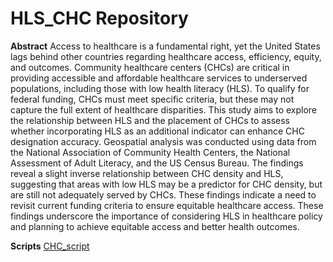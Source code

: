 # HLS_CHC Repository

**Abstract**
Access to healthcare is a fundamental right, yet the United States lags behind other countries regarding healthcare access, efficiency, equity, and outcomes. Community healthcare centers (CHCs) are critical in providing accessible and affordable healthcare services to underserved populations, including those with low health literacy (HLS). To qualify for federal funding, CHCs must meet specific criteria, but these may not capture the full extent of healthcare disparities. This study aims to explore the relationship between HLS and the placement of CHCs to assess whether incorporating HLS as an additional indicator can enhance CHC designation accuracy. Geospatial analysis was conducted using data from the National Association of Community Health Centers, the National Assessment of Adult Literacy, and the US Census Bureau. The findings reveal a slight inverse relationship between CHC density and HLS, suggesting that areas with low HLS may be a predictor for CHC density, but are still not adequately served by CHCs. These findings indicate a need to revisit current funding criteria to ensure equitable healthcare access. These findings underscore the importance of considering HLS in healthcare policy and planning to achieve equitable access and better health outcomes.

**Scripts**
[CHC_script](https://github.com/jwang3939/HLS_CHC/blob/main/scripts/CHC_script.ipynb)
